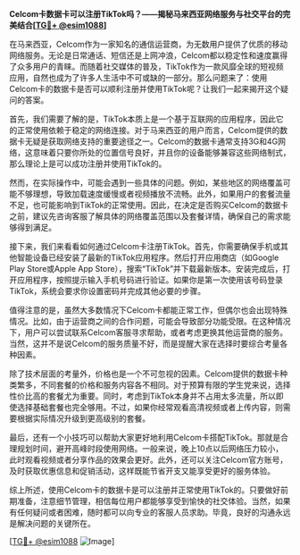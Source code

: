 **Celcom卡数据卡可以注册TikTok吗？——揭秘马来西亚网络服务与社交平台的完美结合[[TG💪+ @esim1088](https://t.me/s/esim1088)]**

在马来西亚，Celcom作为一家知名的通信运营商，为无数用户提供了优质的移动网络服务。无论是日常通话、短信还是上网冲浪，Celcom都以稳定性和速度赢得了众多用户的青睐。而随着社交媒体的普及，TikTok作为一款风靡全球的短视频应用，自然也成为了许多人生活中不可或缺的一部分。那么问题来了：使用Celcom卡的数据卡是否可以顺利注册并使用TikTok呢？让我们一起来揭开这个疑问的答案。

首先，我们需要了解的是，TikTok本质上是一个基于互联网的应用程序，因此它的正常使用依赖于稳定的网络连接。对于马来西亚的用户而言，Celcom提供的数据卡无疑是获取网络支持的重要途径之一。Celcom的数据卡通常支持3G和4G网络，这意味着只要你所处的位置信号良好，并且你的设备能够兼容这些网络制式，那么理论上是可以成功注册并使用TikTok的。

然而，在实际操作中，可能会遇到一些具体的问题。例如，某些地区的网络覆盖可能不够理想，导致加载速度缓慢或者视频播放不流畅。此外，如果用户的套餐流量不足，也可能影响到TikTok的正常使用。因此，在决定是否购买Celcom的数据卡之前，建议先咨询客服了解具体的网络覆盖范围以及套餐详情，确保自己的需求能够得到满足。

接下来，我们来看看如何通过Celcom卡注册TikTok。首先，你需要确保手机或其他智能设备已经安装了最新的TikTok应用程序。然后打开应用商店（如Google Play Store或Apple App Store），搜索“TikTok”并下载最新版本。安装完成后，打开应用程序，按照提示输入手机号码进行验证。如果你是第一次使用该号码登录TikTok，系统会要求你设置密码并完成其他必要的步骤。

值得注意的是，虽然大多数情况下Celcom卡都能正常工作，但偶尔也会出现特殊情况。比如，由于运营商之间的合作问题，可能会导致部分功能受限。在这种情况下，用户可以尝试联系Celcom客服寻求帮助，或者考虑更换其他运营商的服务。当然，这并不是说Celcom的服务质量不好，而是提醒大家在选择时要综合考量各种因素。

除了技术层面的考量外，价格也是一个不可忽视的因素。Celcom提供的数据卡种类繁多，不同套餐的价格和服务内容各不相同。对于预算有限的学生党来说，选择性价比高的套餐尤为重要。同时，考虑到TikTok本身并不占用太多流量，所以即使选择基础套餐也完全够用。不过，如果你经常观看高清视频或者上传内容，则需要根据实际情况升级到更高级别的套餐。

最后，还有一个小技巧可以帮助大家更好地利用Celcom卡搭配TikTok。那就是合理规划时间，避开高峰时段使用网络。一般来说，晚上10点以后网络压力较小，此时观看视频或者分享作品的效果会更好。此外，还可以关注Celcom官方账号，及时获取优惠信息和促销活动，这样既能节省开支又能享受更好的服务体验。

综上所述，使用Celcom卡的数据卡是可以注册并正常使用TikTok的。只要做好前期准备，注意细节管理，相信每位用户都能够享受到愉快的社交体验。当然，如果有任何疑问或者困难，随时都可以向专业的客服人员求助。毕竟，良好的沟通永远是解决问题的关键所在。

[[TG💪+ @esim1088](https://t.me/s/esim1088) ![Image](https://i.postimg.cc/4NQfJmqS/Snipaste-2025-05-13-00-14-12.png)]
